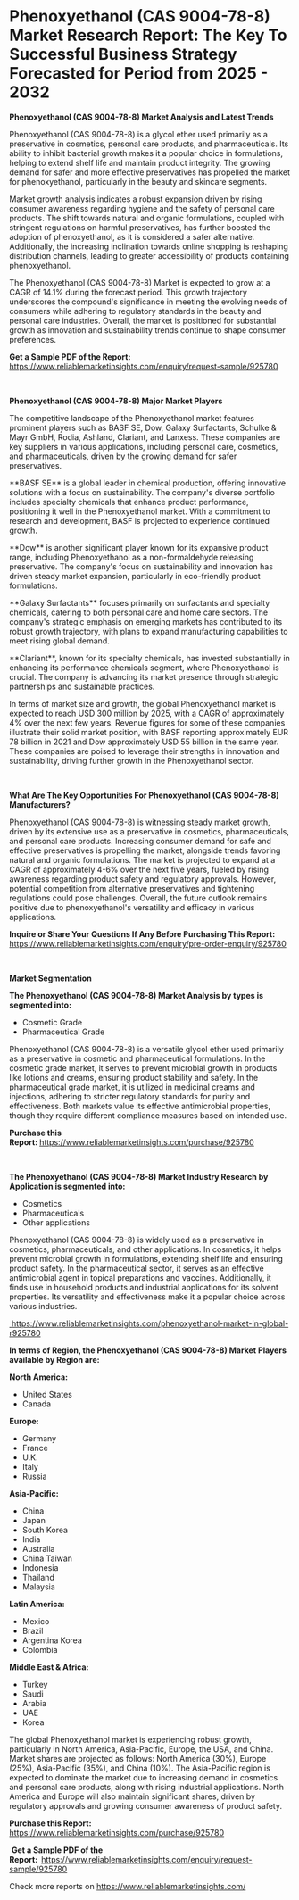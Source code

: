 <p><h1>Phenoxyethanol (CAS 9004-78-8) Market Research Report: The Key To Successful Business Strategy Forecasted for Period from 2025 - 2032</h1></p><p><strong>Phenoxyethanol (CAS 9004-78-8) Market Analysis and Latest Trends</strong></p>
<p><p>Phenoxyethanol (CAS 9004-78-8) is a glycol ether used primarily as a preservative in cosmetics, personal care products, and pharmaceuticals. Its ability to inhibit bacterial growth makes it a popular choice in formulations, helping to extend shelf life and maintain product integrity. The growing demand for safer and more effective preservatives has propelled the market for phenoxyethanol, particularly in the beauty and skincare segments.</p><p>Market growth analysis indicates a robust expansion driven by rising consumer awareness regarding hygiene and the safety of personal care products. The shift towards natural and organic formulations, coupled with stringent regulations on harmful preservatives, has further boosted the adoption of phenoxyethanol, as it is considered a safer alternative. Additionally, the increasing inclination towards online shopping is reshaping distribution channels, leading to greater accessibility of products containing phenoxyethanol.</p><p>The Phenoxyethanol (CAS 9004-78-8) Market is expected to grow at a CAGR of 14.1% during the forecast period. This growth trajectory underscores the compound's significance in meeting the evolving needs of consumers while adhering to regulatory standards in the beauty and personal care industries. Overall, the market is positioned for substantial growth as innovation and sustainability trends continue to shape consumer preferences.</p></p>
<p><strong>Get a Sample PDF of the Report:&nbsp;</strong> <a href="https://www.reliablemarketinsights.com/enquiry/request-sample/925780?utm_campaign=3361&utm_medium=2&utm_source=Github&utm_content=ia&utm_term=03042025&utm_id=phenoxyethanol-cas-9004-78-8">https://www.reliablemarketinsights.com/enquiry/request-sample/925780</a></p>
<p>&nbsp;</p>
<p><strong>Phenoxyethanol (CAS 9004-78-8) Major Market Players</strong></p>
<p><p>The competitive landscape of the Phenoxyethanol market features prominent players such as BASF SE, Dow, Galaxy Surfactants, Schulke & Mayr GmbH, Rodia, Ashland, Clariant, and Lanxess. These companies are key suppliers in various applications, including personal care, cosmetics, and pharmaceuticals, driven by the growing demand for safer preservatives.</p><p>**BASF SE** is a global leader in chemical production, offering innovative solutions with a focus on sustainability. The company's diverse portfolio includes specialty chemicals that enhance product performance, positioning it well in the Phenoxyethanol market. With a commitment to research and development, BASF is projected to experience continued growth.</p><p>**Dow** is another significant player known for its expansive product range, including Phenoxyethanol as a non-formaldehyde releasing preservative. The company's focus on sustainability and innovation has driven steady market expansion, particularly in eco-friendly product formulations.</p><p>**Galaxy Surfactants** focuses primarily on surfactants and specialty chemicals, catering to both personal care and home care sectors. The company's strategic emphasis on emerging markets has contributed to its robust growth trajectory, with plans to expand manufacturing capabilities to meet rising global demand.</p><p>**Clariant**, known for its specialty chemicals, has invested substantially in enhancing its performance chemicals segment, where Phenoxyethanol is crucial. The company is advancing its market presence through strategic partnerships and sustainable practices.</p><p>In terms of market size and growth, the global Phenoxyethanol market is expected to reach USD 300 million by 2025, with a CAGR of approximately 4% over the next few years. Revenue figures for some of these companies illustrate their solid market position, with BASF reporting approximately EUR 78 billion in 2021 and Dow approximately USD 55 billion in the same year. These companies are poised to leverage their strengths in innovation and sustainability, driving further growth in the Phenoxyethanol sector.</p></p>
<p>&nbsp;</p>
<p><strong>What Are The Key Opportunities For Phenoxyethanol (CAS 9004-78-8) Manufacturers?</strong></p>
<p><p>Phenoxyethanol (CAS 9004-78-8) is witnessing steady market growth, driven by its extensive use as a preservative in cosmetics, pharmaceuticals, and personal care products. Increasing consumer demand for safe and effective preservatives is propelling the market, alongside trends favoring natural and organic formulations. The market is projected to expand at a CAGR of approximately 4-6% over the next five years, fueled by rising awareness regarding product safety and regulatory approvals. However, potential competition from alternative preservatives and tightening regulations could pose challenges. Overall, the future outlook remains positive due to phenoxyethanol's versatility and efficacy in various applications.</p></p>
<p><strong>Inquire or Share Your Questions If Any Before Purchasing This Report:</strong> <a href="https://www.reliablemarketinsights.com/enquiry/pre-order-enquiry/925780?utm_campaign=3361&utm_medium=2&utm_source=Github&utm_content=ia&utm_term=03042025&utm_id=phenoxyethanol-cas-9004-78-8">https://www.reliablemarketinsights.com/enquiry/pre-order-enquiry/925780</a></p>
<p>&nbsp;</p>
<p><strong>Market Segmentation</strong></p>
<p><strong>The Phenoxyethanol (CAS 9004-78-8) Market Analysis by types is segmented into:</strong></p>
<p><ul><li>Cosmetic Grade</li><li>Pharmaceutical Grade</li></ul></p>
<p><p>Phenoxyethanol (CAS 9004-78-8) is a versatile glycol ether used primarily as a preservative in cosmetic and pharmaceutical formulations. In the cosmetic grade market, it serves to prevent microbial growth in products like lotions and creams, ensuring product stability and safety. In the pharmaceutical grade market, it is utilized in medicinal creams and injections, adhering to stricter regulatory standards for purity and effectiveness. Both markets value its effective antimicrobial properties, though they require different compliance measures based on intended use.</p></p>
<p><strong>Purchase this Report:&nbsp;</strong><a href="https://www.reliablemarketinsights.com/purchase/925780?utm_campaign=3361&utm_medium=2&utm_source=Github&utm_content=ia&utm_term=03042025&utm_id=phenoxyethanol-cas-9004-78-8">https://www.reliablemarketinsights.com/purchase/925780</a></p>
<p>&nbsp;</p>
<p><strong>The Phenoxyethanol (CAS 9004-78-8) Market Industry Research by Application is segmented into:</strong></p>
<p><ul><li>Cosmetics</li><li>Pharmaceuticals</li><li>Other applications</li></ul></p>
<p><p>Phenoxyethanol (CAS 9004-78-8) is widely used as a preservative in cosmetics, pharmaceuticals, and other applications. In cosmetics, it helps prevent microbial growth in formulations, extending shelf life and ensuring product safety. In the pharmaceutical sector, it serves as an effective antimicrobial agent in topical preparations and vaccines. Additionally, it finds use in household products and industrial applications for its solvent properties. Its versatility and effectiveness make it a popular choice across various industries.</p></p>
<p><a href="https://www.reliablemarketinsights.com/phenoxyethanol-market-in-global-r925780?utm_campaign=3361&utm_medium=2&utm_source=Github&utm_content=ia&utm_term=03042025&utm_id=phenoxyethanol-cas-9004-78-8">&nbsp;https://www.reliablemarketinsights.com/phenoxyethanol-market-in-global-r925780</a></p>
<p><strong>In terms of Region, the Phenoxyethanol (CAS 9004-78-8) Market Players available by Region are:</strong></p>
<p>
    <p> <strong> North America: </strong>
        <ul>
            <li>United States</li>
            <li>Canada</li>
        </ul>
        </p> 
    <p> <strong> Europe: </strong>
        <ul>
            <li>Germany</li>
            <li>France</li>
            <li>U.K.</li>
            <li>Italy</li>
            <li>Russia</li>
        </ul>
        </p> 
    <p> <strong> Asia-Pacific: </strong>
        <ul>
            <li>China</li>
            <li>Japan</li>
            <li>South Korea</li>
            <li>India</li>
            <li>Australia</li>
            <li>China Taiwan</li>
            <li>Indonesia</li>
            <li>Thailand</li>
            <li>Malaysia</li>
        </ul>
        </p> 
    <p> <strong> Latin America: </strong>
        <ul>
            <li>Mexico</li>
            <li>Brazil</li>
            <li>Argentina Korea</li>
            <li>Colombia</li>
        </ul>
        </p> 
    <p> <strong> Middle East & Africa: </strong>
        <ul>
            <li>Turkey</li>
            <li>Saudi</li>
            <li>Arabia</li>
            <li>UAE</li>
            <li>Korea</li>
        </ul>
    </p>
    </p>
<p><p>The global Phenoxyethanol market is experiencing robust growth, particularly in North America, Asia-Pacific, Europe, the USA, and China. Market shares are projected as follows: North America (30%), Europe (25%), Asia-Pacific (35%), and China (10%). The Asia-Pacific region is expected to dominate the market due to increasing demand in cosmetics and personal care products, along with rising industrial applications. North America and Europe will also maintain significant shares, driven by regulatory approvals and growing consumer awareness of product safety.</p></p>
<p><strong>Purchase this Report: </strong><a href="https://www.reliablemarketinsights.com/purchase/925780?utm_campaign=3361&utm_medium=2&utm_source=Github&utm_content=ia&utm_term=03042025&utm_id=phenoxyethanol-cas-9004-78-8">https://www.reliablemarketinsights.com/purchase/925780</a></p>
<p>&nbsp;<strong>Get a Sample PDF of the Report:&nbsp;&nbsp;</strong><a href="https://www.reliablemarketinsights.com/enquiry/request-sample/925780?utm_campaign=3361&utm_medium=2&utm_source=Github&utm_content=ia&utm_term=03042025&utm_id=phenoxyethanol-cas-9004-78-8">https://www.reliablemarketinsights.com/enquiry/request-sample/925780</a></p>
<p><strong></strong></p>
<p>Check more reports on <a href="https://www.reliablemarketinsights.com/?utm_campaign=3361&utm_medium=2&utm_source=Github&utm_content=ia&utm_term=03042025&utm_id=phenoxyethanol-cas-9004-78-8">https://www.reliablemarketinsights.com/</a></p>